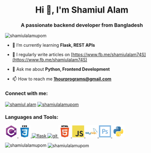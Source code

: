 <h1 align="center">Hi 👋, I'm Shamiul Alam</h1>
<h3 align="center">A passionate backend developer from Bangladesh</h3>

<p align="left"> <img src="https://komarev.com/ghpvc/?username=shamiulalamupom&label=Profile%20views&color=0e75b6&style=flat" alt="shamiulalamupom" /> </p>

- 🌱 I’m currently learning **Flask, REST APIs**

- 📝 I regularly write articles on [https://www.fb.me/shamiulalam74S](https://www.fb.me/shamiulalam74S)

- 💬 Ask me about **Python, Frontend Development**

- 📫 How to reach me **1hourprograms@gmail.com**

<h3 align="left">Connect with me:</h3>
<p align="left">
<a href="https://fb.com/shamiul alam" target="blank"><img align="center" src="https://raw.githubusercontent.com/rahuldkjain/github-profile-readme-generator/master/src/images/icons/Social/facebook.svg" alt="shamiul alam" height="30" width="40" /></a>
<a href="https://instagram.com/shamiulalamupom" target="blank"><img align="center" src="https://raw.githubusercontent.com/rahuldkjain/github-profile-readme-generator/master/src/images/icons/Social/instagram.svg" alt="shamiulalamupom" height="30" width="40" /></a>
</p>

<h3 align="left">Languages and Tools:</h3>
<p align="left"> <a href="https://www.w3schools.com/cs/" target="_blank" rel="noreferrer"> <img src="https://raw.githubusercontent.com/devicons/devicon/master/icons/csharp/csharp-original.svg" alt="csharp" width="40" height="40"/> </a> <a href="https://www.w3schools.com/css/" target="_blank" rel="noreferrer"> <img src="https://raw.githubusercontent.com/devicons/devicon/master/icons/css3/css3-original-wordmark.svg" alt="css3" width="40" height="40"/> </a> <a href="https://flask.palletsprojects.com/" target="_blank" rel="noreferrer"> <img src="https://www.vectorlogo.zone/logos/pocoo_flask/pocoo_flask-icon.svg" alt="flask" width="40" height="40"/> </a> <a href="https://git-scm.com/" target="_blank" rel="noreferrer"> <img src="https://www.vectorlogo.zone/logos/git-scm/git-scm-icon.svg" alt="git" width="40" height="40"/> </a> <a href="https://www.w3.org/html/" target="_blank" rel="noreferrer"> <img src="https://raw.githubusercontent.com/devicons/devicon/master/icons/html5/html5-original-wordmark.svg" alt="html5" width="40" height="40"/> </a> <a href="https://developer.mozilla.org/en-US/docs/Web/JavaScript" target="_blank" rel="noreferrer"> <img src="https://raw.githubusercontent.com/devicons/devicon/master/icons/javascript/javascript-original.svg" alt="javascript" width="40" height="40"/> </a> <a href="https://www.mysql.com/" target="_blank" rel="noreferrer"> <img src="https://raw.githubusercontent.com/devicons/devicon/master/icons/mysql/mysql-original-wordmark.svg" alt="mysql" width="40" height="40"/> </a> <a href="https://www.photoshop.com/en" target="_blank" rel="noreferrer"> <img src="https://raw.githubusercontent.com/devicons/devicon/master/icons/photoshop/photoshop-line.svg" alt="photoshop" width="40" height="40"/> </a> <a href="https://www.python.org" target="_blank" rel="noreferrer"> <img src="https://raw.githubusercontent.com/devicons/devicon/master/icons/python/python-original.svg" alt="python" width="40" height="40"/> </a> </p>

<p><img align="left" src="https://github-readme-stats.vercel.app/api/top-langs?username=shamiulalamupom&show_icons=true&locale=en&layout=compact" alt="shamiulalamupom" /></p>

<p>&nbsp;<img align="center" src="https://github-readme-stats.vercel.app/api?username=shamiulalamupom&show_icons=true&locale=en" alt="shamiulalamupom" /></p>

